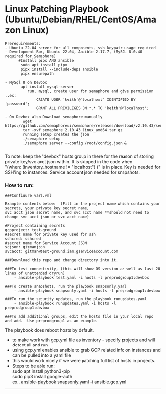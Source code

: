 
# Linux Patching Playbook (Ubuntu/Debian/RHEL/CentOS/Amazon Linux)
```
Prerequirements:
- Ubuntu 22.04 server for all components, ssh keypair usage required
- Development Box, Ubuntu 22.04, Ansible 2.17.7, (MySQL 8.0.40 required for Semaphore)
      #Install pipx AND ansible
       sudo apt install pipx
       pipx install --include-deps ansible
       pipx ensurepath
  
- MySql 8 on Devbox
       apt install mysql-server
          run, mysql, create user for semaphore and give permission ..ex:
              CREATE USER 'keith'@'localhost' IDENTIFIED BY 'password';
              GRANT ALL PRIVILEGES ON *.* TO 'keith'@'localhost';
  
- On Devbox also Download semaphore manually  
        wget https://github.com/semaphoreui/semaphore/releases/download/v2.10.43/semaphore_2.10.43_linux_amd64.tar.gz
        tar -xvf semaphore_2.10.43_linux_amd64.tar.gz
        running setup creates the json
        ./semaphore setup
        ./semaphore server --config /root/config.json &
  
```


    

To note: keep the "devbox" hosts group in there for the reason of storing private key/svc acct json within.  It is skipped in the code when  
"(when:  (inventory_hostname != "localhost") )" is in place.  Key is needed for SSH'ing to instances.  Service account json needed for snapshots.  

### How to run:
```
###Configure vars.yml

Example contents below:  (Fill in the project name which contains your secrets, your private key secret name,  
svc acct json secret name, and svc acct name **should not need to change svc acct json or svc acct name)  

#Project containing secrets
gcpproject: test-ground
#secret name for private key used for ssh
sshcred: sshcred
#secret name for Service Account JSON
scjson: gitmanjson
svcacct: gitman@test-ground.iam.gserviceaccount.com

###Download this repo and change directory into it.

###To test connectivity, (this will show OS version as well as last 20 lines of unattended dryrun)
    - ansible-playbook test.yaml -i hosts -l preprodgroup1:devbox

###To create snapshots, run the playbook snapsonly.yaml
    - ansible-playbook snapsonly.yaml -i hosts -l preprodgroup1:devbox

###To run the security updates, run the playbook runupdates.yaml
    - ansible-playbook runupdates.yaml -i hosts -l preprodgroup1:devbox

###To add additional groups, edit the hosts file in your local repo and add.  Use preprodgroup1 as an example.
```

The playbook does reboot hosts by default.  


- to make work with gcp.yml file as inventory - specify projects and will detect all and run  
- using gcp.yml enables ansible to grab GCP related info on instances and can be pulled into a yaml file  
- this would work nicely if we were patching full list of hosts in projects.  
- Steps to be able run:  
sudo apt install python3-pip  
sudo pip3 install google-auth  
ex.. ansible-playbook snapsonly.yaml -i ansible.gcp.yml  

---

 
